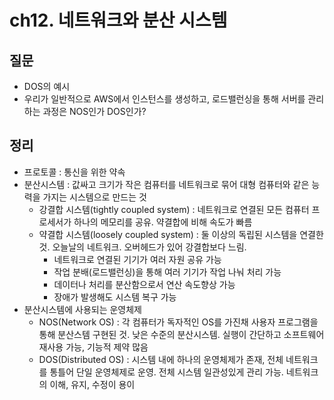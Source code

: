 # ch12. 네트워크와 분산 시스템

## 질문

- DOS의 예시
- 우리가 일반적으로 AWS에서 인스턴스를 생성하고, 로드밸런싱을 통해 서버를 관리하는 과정은 NOS인가 DOS인가?

## 정리

- 프로토콜 : 통신을 위한 약속
- 분산시스템 : 값싸고 크기가 작은 컴퓨터를 네트워크로 묶어 대형 컴퓨터와 같은 능력을 가지는 시스템으로 만드는 것
  - 강결합 시스템(tightly coupled system) : 네트워크로 연결된 모든 컴퓨터 프로세서가 하나의 메모리를 공유. 약결합에 비해 속도가 빠름
  - 약결합 시스템(loosely coupled system) : 둘 이상의 독립된 시스템을 연결한 것. 오늘날의 네트워크. 오버헤드가 있어 강결합보다 느림.
    - 네트워크로 연결된 기기가 여러 자원 공유 가능
    - 작업 분배(로드밸런싱)을 통해 여러 기기가 작업 나눠 처리 가능
    - 데이터나 처리를 분산함으로서 연산 속도향상 가능
    - 장애가 발생해도 시스템 복구 가능
- 분산시스템에 사용되는 운영체제
  - NOS(Network OS) : 각 컴퓨터가 독자적인 OS를 가진채 사용자 프로그램을 통해 분산스템 구현된 것. 낮은 수준의 분산시스템. 실행이 간단하고 소프트웨어 재사용 가능, 기능적 제약 많음
  - DOS(Distributed OS) : 시스템 내에 하나의 운영체제가 존재, 전체 네트워크를 통틀어 단일 운영체제로 운영. 전체 시스템 일관성있게 관리 가능. 네트워크의 이해, 유지, 수정이 용이
